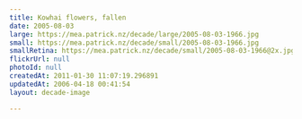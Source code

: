 ```yaml
---
title: Kowhai flowers, fallen
date: 2005-08-03
large: https://mea.patrick.nz/decade/large/2005-08-03-1966.jpg
small: https://mea.patrick.nz/decade/small/2005-08-03-1966.jpg
smallRetina: https://mea.patrick.nz/decade/small/2005-08-03-1966@2x.jpg
flickrUrl: null
photoId: null
createdAt: 2011-01-30 11:07:19.296891
updatedAt: 2006-04-18 00:41:54
layout: decade-image

---
```


